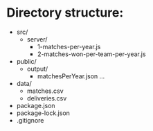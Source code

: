 # Directory structure:

- src/
  - server/
    - 1-matches-per-year.js
    - 2-matches-won-per-team-per-year.js
- public/
  - output/
    - matchesPerYear.json
  ...
- data/
  - matches.csv
  - deliveries.csv
- package.json
- package-lock.json
- .gitignore
